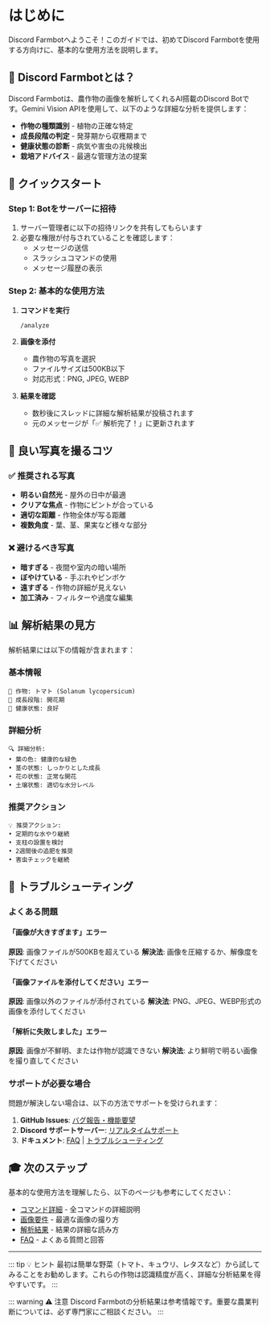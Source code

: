 # はじめに

Discord Farmbotへようこそ！このガイドでは、初めてDiscord Farmbotを使用する方向けに、基本的な使用方法を説明します。

## 🎯 Discord Farmbotとは？

Discord Farmbotは、農作物の画像を解析してくれるAI搭載のDiscord Botです。Gemini Vision APIを使用して、以下のような詳細な分析を提供します：

- **作物の種類識別** - 植物の正確な特定
- **成長段階の判定** - 発芽期から収穫期まで
- **健康状態の診断** - 病気や害虫の兆候検出
- **栽培アドバイス** - 最適な管理方法の提案

## 🚀 クイックスタート

### Step 1: Botをサーバーに招待

1. サーバー管理者に以下の招待リンクを共有してもらいます
2. 必要な権限が付与されていることを確認します：
   - メッセージの送信
   - スラッシュコマンドの使用
   - メッセージ履歴の表示

### Step 2: 基本的な使用方法

1. **コマンドを実行**
   ```
   /analyze
   ```

2. **画像を添付**
   - 農作物の写真を選択
   - ファイルサイズは500KB以下
   - 対応形式：PNG, JPEG, WEBP

3. **結果を確認**
   - 数秒後にスレッドに詳細な解析結果が投稿されます
   - 元のメッセージが「✅ 解析完了！」に更新されます

## 📸 良い写真を撮るコツ

### ✅ 推奨される写真

- **明るい自然光** - 屋外の日中が最適
- **クリアな焦点** - 作物にピントが合っている
- **適切な距離** - 作物全体が写る距離
- **複数角度** - 葉、茎、果実など様々な部分

### ❌ 避けるべき写真

- **暗すぎる** - 夜間や室内の暗い場所
- **ぼやけている** - 手ぶれやピンボケ
- **遠すぎる** - 作物の詳細が見えない
- **加工済み** - フィルターや過度な編集

## 📊 解析結果の見方

解析結果には以下の情報が含まれます：

### 基本情報
```
🌱 作物: トマト (Solanum lycopersicum)
📅 成長段階: 開花期
🏥 健康状態: 良好
```

### 詳細分析
```
🔍 詳細分析:
• 葉の色: 健康的な緑色
• 茎の状態: しっかりとした成長
• 花の状態: 正常な開花
• 土壌状態: 適切な水分レベル
```

### 推奨アクション
```
💡 推奨アクション:
• 定期的な水やり継続
• 支柱の設置を検討
• 2週間後の追肥を推奨
• 害虫チェックを継続
```

## 🔧 トラブルシューティング

### よくある問題

#### 「画像が大きすぎます」エラー
**原因**: 画像ファイルが500KBを超えている
**解決法**: 画像を圧縮するか、解像度を下げてください

#### 「画像ファイルを添付してください」エラー
**原因**: 画像以外のファイルが添付されている
**解決法**: PNG、JPEG、WEBP形式の画像を添付してください

#### 「解析に失敗しました」エラー
**原因**: 画像が不鮮明、または作物が認識できない
**解決法**: より鮮明で明るい画像を撮り直してください

### サポートが必要な場合

問題が解決しない場合は、以下の方法でサポートを受けられます：

1. **GitHub Issues**: [バグ報告・機能要望](https://github.com/yourusername/discord-farmbot/issues)
2. **Discord サポートサーバー**: [リアルタイムサポート](https://discord.gg/Gq9jPaMX8g)
3. **ドキュメント**: [FAQ](./faq.md) | [トラブルシューティング](./troubleshooting.md)

## 🎓 次のステップ

基本的な使用方法を理解したら、以下のページも参考にしてください：

- [コマンド詳細](./commands.md) - 全コマンドの詳細説明
- [画像要件](./image-requirements.md) - 最適な画像の撮り方
- [解析結果](./analysis-results.md) - 結果の詳細な読み方
- [FAQ](./faq.md) - よくある質問と回答

---

::: tip 💡 ヒント
最初は簡単な野菜（トマト、キュウリ、レタスなど）から試してみることをお勧めします。これらの作物は認識精度が高く、詳細な分析結果を得やすいです。
:::

::: warning ⚠️ 注意
Discord Farmbotの分析結果は参考情報です。重要な農業判断については、必ず専門家にご相談ください。
:::